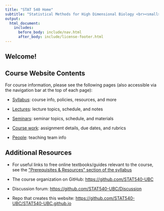 ```yaml
---
title: "STAT 540 Home"
subtitle: "Statistical Methods for High Dimensional Biology <br><small> Winter Term 2 2020 (January 11, 2021 - April 14, 2021)</small>"
output:
  html_document:
    includes:
      before_body: include/nav.html
      after_body: include/license-footer.html
---
```


<head>
  <meta name="twitter:card" content="summary" />
  <meta name="twitter:description" content="Course website for STAT 540 (Cross-listed in BIOF and GSAT) at UBC. Contents: course syllabus, lecture notes, seminar worksheets, assignments, and teaching team info." />
  <meta name="twitter:title" content="STAT 540: Statistical Methods for High Dimensional Biology" />
  <meta name="twitter:site" content="stat540-ubc.github.io" />
  <meta name="twitter:image" content="https://stat540-ubc.github.io/static/img/stat540-logo-s.png" />
</head>


## Welcome!

## Course Website Contents

For course information, please see the following pages (also accessible via the navigation bar at the top of each page):

  * [Syllabus](subpages/syllabus.html): course info, policies, resources, and more
  
  * [Lectures](subpages/lectures.html): lecture topics, schedule, and notes
  
  * [Seminars](subpages/seminars.html): seminar topics, schedule, and materials
  
  * [Course work](subpages/assignments.html): assignment details, due dates, and rubrics
  
  * [People](subpages/people.html): teaching team info

## Additional Resources

* For useful links to free online textbooks/guides relevant to the course, see the ["Prerequisites & Resources" section of the syllabus](https://stat540-ubc.github.io/subpages/syllabus.html#prerequisites-and-resources)

* The course organization on GitHub: <https://github.com/STAT540-UBC>  

* Discussion forum: <https://github.com/STAT540-UBC/Discussion>

* Repo that creates this website: <https://github.com/STAT540-UBC/STAT540-UBC.github.io>

